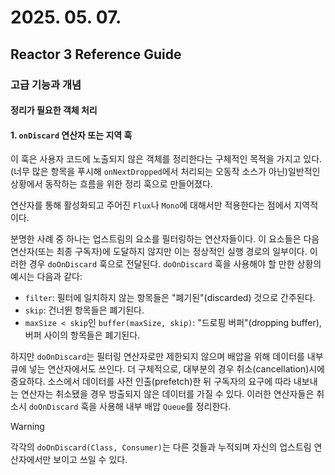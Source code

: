 # 2025. 05. 07.

## Reactor 3 Reference Guide

### 고급 기능과 개념

#### 정리가 필요한 객체 처리

#### 1. `onDiscard` 연산자 또는 지역 훅

이 훅은 사용자 코드에 노출되지 않은 객체를 정리한다는 구체적인 목적을 가지고 있다. (너무 많은 항목을 푸시해 `onNextDropped`에서 처리되는 오동작 소스가 아닌)일반적인 상황에서 동작하는 흐름을 위한 정리 훅으로 만들어졌다.

연산자를 통해 활성화되고 주어진 `Flux`나 `Mono`에 대해서만 적용한다는 점에서 지역적이다.

분명한 사례 중 하나는 업스트림의 요소를 필터링하는 연산자들이다. 이 요소들은 다음 연산자(또는 최종 구독자)에 도달하지 않지만 이는 정상적인 실행 경로의 일부이다. 이러한 경우 `doOnDiscard` 훅으로 전달된다. `doOnDiscard` 훅을 사용해야 할 만한 상황의 예시는 다음과 같다:

* `filter`: 필터에 일치하지 않는 항목들은 "폐기된"(discarded) 것으로 간주된다.
* `skip`: 건너뛴 항목들은 폐기된다.
* `maxSize < skip`인 `buffer(maxSize, skip)`: "드로핑 버퍼"(dropping buffer), 버퍼 사이의 항목들은 폐기된다.

하지만 `doOnDiscard`는 필터링 연산자로만 제한되지 않으며 배압을 위해 데이터를 내부 큐에 넣는 연산자에서도 쓰인다. 더 구체적으로, 대부분의 경우 취소(cancellation)시에 중요하다. 소스에서 데이터를 사전 인출(prefetch)한 뒤 구독자의 요구에 따라 내보내는 연산자는 취소됐을 경우 방출되지 않은 데이터를 가질 수 있다. 이러한 연산자들은 취소시 `doOnDiscard` 훅을 사용해 내부 배압 `Queue`를 정리한다.

> [!WARNING]
>
> 각각의 `doOnDiscard(Class, Consumer)`는 다른 것들과 누적되며 자신의 업스트림 연산자에서만 보이고 쓰일 수 있다.

